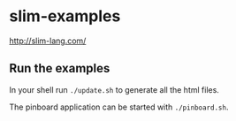 slim-examples
=============

http://slim-lang.com/

Run the examples
----------------

In your shell run `./update.sh` to generate all the html files.

The pinboard application can be started with `./pinboard.sh`.

